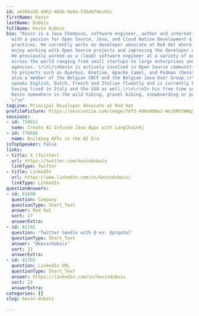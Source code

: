 ```yaml
---
id: a4305a38-d462-482b-9e4a-536eb74ec63c
firstName: Kevin
lastName: Dubois
fullName: Kevin Dubois
bio: "Kevin is a Java Champion, software engineer, author and international speaker
  with a passion for Open Source, Java, and Cloud Native Development & Deployment
  practices. He currently works as developer advocate at Red Hat where he gets to
  enjoy working with Open Source projects and improving the developer experience.
  He previously worked as a (lead) software engineer at a variety of organizations
  across the world ranging from small startups to large enterprises and even government
  agencies. \r\n\r\nKevin is actively involved in Open Source communities, contributing
  to projects such as Quarkus, Knative, Apache Camel, and Podman (Desktop). He is
  also a member of the Belgian CNCF and the Belgian Java User Group.\r\n\r\nKevin
  speaks English, Dutch, French and Italian fluently and is currently based in Belgium,
  having lived in Italy and the USA as well.\r\n\r\nIn his free time you can find
  Kevin somewhere in the wild hiking, gravel biking, snowboarding or packrafting.
  \r\n"
tagLine: Principal Developer Advocate at Red Hat
profilePicture: https://sessionize.com/image/7df3-400o400o1-WoJXMV1WNg5WJ88aFuYTku.jpg
sessions:
- id: 734811
  name: Create AI-Infused Java Apps with LangChain4j
- id: 770645
  name: Building APIs in the AI Era
isTopSpeaker: false
links:
- title: X (Twitter)
  url: https://twitter.com/kevindubois
  linkType: Twitter
- title: LinkedIn
  url: https://www.linkedin.com/in/kevindubois/
  linkType: LinkedIn
questionAnswers:
- id: 81698
  question: Company
  questionType: Short_Text
  answer: Red Hat
  sort: 17
  answerExtra:
- id: 81702
  question: 'Twitter handle with @ ex: @prpatel'
  questionType: Short_Text
  answer: "@kevindubois"
  sort: 21
  answerExtra:
- id: 81705
  question: LinkedIn URL
  questionType: Short_Text
  answer: https://linkedin.com/in/kevindubois
  sort: 22
  answerExtra:
categories: []
slug: kevin-dubois

---
```

